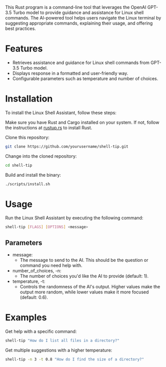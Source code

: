 This Rust program is a command-line tool that leverages the OpenAI GPT-3.5 Turbo model to provide guidance and assistance for Linux shell commands. The AI-powered tool helps users navigate the Linux terminal by suggesting appropriate commands, explaining their usage, and offering best practices.

# Features

- Retrieves assistance and guidance for Linux shell commands from GPT-3.5 Turbo model.
- Displays response in a formatted and user-friendly way.
- Configurable parameters such as temperature and number of choices.

# Installation

To install the Linux Shell Assistant, follow these steps:

Make sure you have Rust and Cargo installed on your system. If not, follow the instructions at [rustup.rs](https://rustup.rs/) to install Rust.

Clone this repository:

```bash
git clone https://github.com/yourusername/shell-tip.git
```

Change into the cloned repository:

```bash
cd shell-tip
```

Build and install the binary:

```bash
./scripts/install.sh
```

# Usage

Run the Linux Shell Assistant by executing the following command:

```bash
shell-tip [FLAGS] [OPTIONS] <message>
```

## Parameters

- message:
  - The message to send to the AI. This should be the question or command you need help with.
- number_of_choices, -n:
  - The number of choices you'd like the AI to provide (default: 1).
- temperature, -t:
  - Controls the randomness of the AI's output. Higher values make the output more random, while lower values make it more focused (default: 0.6).

# Examples

Get help with a specific command:

```bash
shell-tip "How do I list all files in a directory?"
```

Get multiple suggestions with a higher temperature:

```bash
shell-tip -n 3 -t 0.8 "How do I find the size of a directory?"
```
